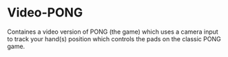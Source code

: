 # Video-PONG
Containes a video version of PONG (the game) which uses a camera input to track your hand(s) position which controls the pads on the classic PONG game.
